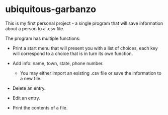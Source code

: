 # ubiquitous-garbanzo

This is my first personal project - a single program that will save information about a person to a .csv file.

The program has multiple functions:

- Print a start menu that will present you with a list of choices, each key will correspond to a choice that is in turn its own function.

- Add info: name, town, state, phone number.
  - You may either import an existing .csv file or save the information to a new file.

- Delete an entry.

- Edit an entry.

- Print the contents of a file.
